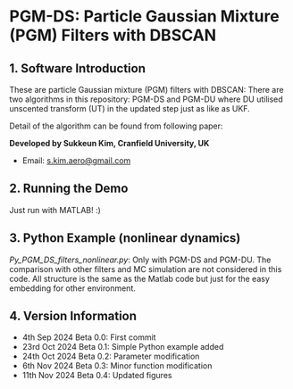 # PGM-DS: Particle Gaussian Mixture (PGM) Filters with DBSCAN

## 1. Software Introduction

These are particle Gaussian mixture (PGM) filters with DBSCAN:
There are two algorithms in this repository: PGM-DS and PGM-DU where DU utilised unscented transform (UT) in the updated step just as like as UKF.

Detail of the algorithm can be found from following paper:


**Developed by Sukkeun Kim, Cranfield University, UK**
* Email: <s.kim.aero@gmail.com>


## 2. Running the Demo

Just run with MATLAB! :)

## 3. Python Example (nonlinear dynamics)

*Py_PGM_DS_filters_nonlinear.py*: Only with PGM-DS and PGM-DU. The comparison with other filters and MC simulation are not considered in this code. All structure is the same as the Matlab code but just for the easy embedding for other environment.

## 4. Version Information

* 4th Sep 2024 Beta 0.0: First commit
* 23rd Oct 2024 Beta 0.1: Simple Python example added
* 24th Oct 2024 Beta 0.2: Parameter modification
* 6th Nov 2024 Beta 0.3: Minor function modification
* 11th Nov 2024 Beta 0.4: Updated figures